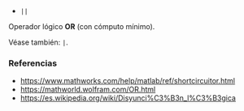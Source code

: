 * `||`

Operador lógico **OR** (con cómputo mínimo).

Véase también: `|`.

### Referencias

* https://www.mathworks.com/help/matlab/ref/shortcircuitor.html
* https://mathworld.wolfram.com/OR.html
* https://es.wikipedia.org/wiki/Disyunci%C3%B3n_l%C3%B3gica
